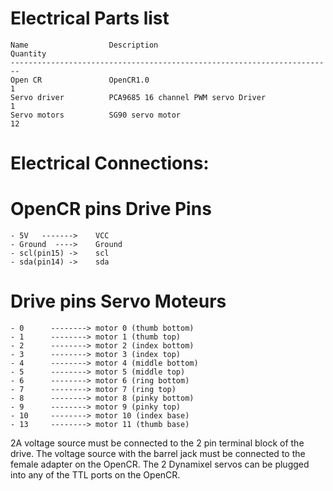 # Electrical Parts list

    Name	              Description	                                Quantity
    ------------------------------------------------------------------------
    Open CR     	      OpenCR1.0     	                              1
    Servo driver	      PCA9685 16 channel PWM servo Driver	          1
    Servo motors	      SG90 servo motor	                              12

# Electrical Connections:

  # OpenCR pins      Drive Pins
    - 5V   ------->    VCC
    - Ground  ---->    Ground
    - scl(pin15) ->    scl
    - sda(pin14) ->    sda
    
  # Drive pins       Servo Moteurs    
    - 0      --------> motor 0 (thumb bottom)
    - 1      --------> motor 1 (thumb top)
    - 2      --------> motor 2 (index bottom)
    - 3      --------> motor 3 (index top)
    - 4      --------> motor 4 (middle bottom)
    - 5      --------> motor 5 (middle top)
    - 6      --------> motor 6 (ring bottom)
    - 7      --------> motor 7 (ring top)
    - 8      --------> motor 8 (pinky bottom)
    - 9      --------> motor 9 (pinky top)
    - 10     --------> motor 10 (index base) 
    - 13     --------> motor 11 (thumb base) 

2A voltage source must be connected to the 2 pin terminal block of the drive.
The voltage source with the barrel jack must be connected to the female adapter on the OpenCR.
The 2 Dynamixel servos can be plugged into any of the TTL ports on the OpenCR.
